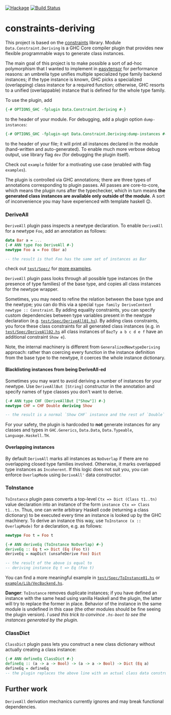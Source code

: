 [![Hackage](https://img.shields.io/hackage/v/constraints-deriving.svg)](https://hackage.haskell.org/package/constraints-deriving)
[![Build Status](https://secure.travis-ci.org/achirkin/constraints-deriving.svg)](http://travis-ci.org/achirkin/constraints-deriving)
# constraints-deriving

This project is based on the [constraints](http://hackage.haskell.org/package/constraints) library.
Module `Data.Constraint.Deriving` is a GHC Core compiler plugin that
provides new flexible programmable ways to generate class instances.

The main goal of this project is to make possible a sort of ad-hoc polymorphism that I wanted to
implement in [easytensor](http://hackage.haskell.org/package/easytensor) for performance reasons:
an umbrella type unifies multiple specialized type family backend instances;
if the type instance is known, GHC picks a specialized (overlapping) class instance for a required function;
otherwise, GHC resorts to a unified (overlappable) instance that is defined for the whole type family.

To use the plugin, add
```Haskell
{-# OPTIONS_GHC -fplugin Data.Constraint.Deriving #-}
```
to the header of your module.
For debugging, add a plugin option `dump-instances`:
```Haskell
{-# OPTIONS_GHC -fplugin-opt Data.Constraint.Deriving:dump-instances #-}
```
to the header of your file; it will print all instances declared in the module (hand-written and auto-generated).
To enable much more verbose debug output, use library flag `dev` (for debugging the plugin itself).

Check out `example` folder for a motivating use case (enabled with flag `examples`).

The plugin is controlled via GHC annotations; there are three types of annotations corresponding to plugin passes.
All passes are core-to-core, which means the plugin runs after the typechecker,
which in turn means **the generated class instances are available only outside of the module**.
A sort of inconvenience you may have experienced with template haskell 😉.

### DeriveAll

`DeriveAll` plugin pass inspects a newtype declaration.
To enable `DeriveAll` for a newtype `Foo`, add an annotation as follows:
```Haskell
data Bar a = ...
{-# ANN type Foo DeriveAll #-}
newtype Foo a = Foo (Bar a)

-- the result is that Foo has the same set of instances as Bar
```
check out [`test/Spec/`](https://github.com/achirkin/constraints-deriving/tree/master/test/Spec) for [more examples](https://github.com/achirkin/constraints-deriving/blob/master/test/Spec/DeriveAll04.hs#L19-L20).

`DeriveAll` plugin pass looks through all possible type instances (in the presence of type families) of the base type,
and copies all class instances for the newtype wrapper.

Sometimes, you may need to refine the relation between the base type and the newtype;
you can do this via a special `type family DeriveContext newtype :: Constraint`.
By adding equality constraints, you can specify custom dependencies between type variables present in the newtype declaration
(e.g. [`test/Spec/DeriveAll01.hs`](https://github.com/achirkin/constraints-deriving/blob/master/test/Spec/DeriveAll01.hs#L24)).
By adding class constraints, you force these class constraints for all generated class instances
(e.g. in [`test/Spec/DeriveAll02.hs`](https://github.com/achirkin/constraints-deriving/blob/master/test/Spec/DeriveAll02.hs#L37)
 all class instances of `BazTy a b c d e f` have an additional constraint `Show e`).


Note, the internal machinery is different from `GeneralizedNewtypeDeriving` approach:
rather than coercing every function in the instance definition from the base type to the newtype,
it coerces the whole instance dictionary.

#### Blacklisting instances from being DeriveAll-ed

Sometimes you may want to avoid deriving a number of instances for your newtype.
Use `DeriveAllBut [String]` constructor in the annotation and specify names of type classes you don't want to derive.
```Haskell
{-# ANN type CHF (DeriveAllBut ["Show"]) #-}
newtype CHF = CHF Double deriving Show

-- the result is a normal `Show CHF` instance and the rest of `Double`'s instances are DeriveAll-ed
```
For your safety,
the plugin is hardcoded to **not** generate instances for any classes and types in
`GHC.Generics`, `Data.Data`, `Data.Typeable`, `Language.Haskell.TH`.

#### Overlapping instances

By default `DeriveAll` marks all instances as `NoOverlap` if there are no overlapping
closed type families involved.
Otherwise, it marks overlapped type instances as `Incoherent`.
If this logic does not suit you, you can enforce `OverlapMode` using `DeriveAll'` data constructor.

### ToInstance

`ToInstance` plugin pass converts a top-level `Ctx => Dict (Class t1..tn)` value declaration into
an instance of the form `instance Ctx => Class t1..tn`.
Thus, one can write arbitrary Haskell code (returning a class dictionary) to be executed every time
an instance is looked up by the GHC machinery.
To derive an instance this way, use  `ToInstance (x :: OverlapMode)` for a declaration, e.g. as follows:
```Haskell
newtype Foo t = Foo t

{-# ANN deriveEq (ToInstance NoOverlap) #-}
deriveEq :: Eq t => Dict (Eq (Foo t))
deriveEq = mapDict (unsafeDerive Foo) Dict

-- the result of the above is equal to
-- deriving instance Eq t => Eq (Foo t)
```
You can find a more meaningful example in [`test/Spec/ToInstance01.hs`](https://github.com/achirkin/constraints-deriving/blob/master/test/Spec/ToInstance01.hs#L45-L47) or
[`example/Lib/VecBackend.hs`](https://github.com/achirkin/constraints-deriving/blob/master/example/Lib/VecBackend.hs).

**Danger**: `ToInstance` removes duplicate instances;
if you have defined an instance with the same head using vanilla Haskell and the plugin,
the latter will try to replace the former in place.
Behavior of the instance in the same module is undefined in this case
(the other modules should be fine seeing the plugin version).
*I used this trick to convince `.hs-boot` to see the instances generated by the plugin.*


### ClassDict

`ClassDict` plugin pass lets you construct a new class dictionary without
actually creating a class instance:
```Haskell
{-# ANN defineEq ClassDict #-}
defineEq :: (a -> a -> Bool) -> (a -> a -> Bool) -> Dict (Eq a)
defineEq = defineEq
-- the plugin replaces the above line with an actual class data constructor application
```


## Further work

`DeriveAll` derivation mechanics currently ignores and may break functional dependencies.

